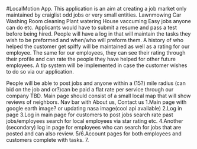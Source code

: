 #LocalMotion App.
This application is an aim at creating a job market only maintained by craiglist odd jobs or very small entities.
Lawnmowing
Car Washing
Room cleaning
Plant watering
House vaccuming
Easy jobs anyone can do
etc.
Applicants would have to submit a resume and pass a test before being hired.
People will have a log in that will maintain the tasks they wish to be preformed and when/who will preform them.
A history of who helped the customer get spiffy will be maintained as well as a rating for our employee.
The same for our employees, they can see their rating through their profile and can rate the people they have helped for other future employees.
A tip system will be implemented in case the customer wishes to do so via our application.

People will be able to post jobs and anyone within a (15?) mile radius (can bid on the job and or?)can be paid a flat rate per service through our company TBD.
Main page should consist of a small local map that will show reviews of neighbors.
Nav bar with  About us, Contact us
1.Main page with google earth image? or updating nasa image(cool api available) 
2.Log in page
3.Log in main page for customers to post jobs search rate past jobs/employees search for local employees via star rating etc.
4.Another (secondary) log in page for employees who can search for jobs that are posted and can also review.
5/6.Account pages for both employees and customers complete with tasks.
7.
